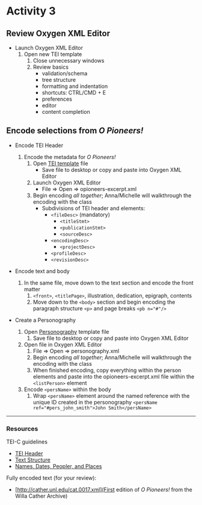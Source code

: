 # Activity 3

## Review Oxygen XML Editor
* Launch Oxygen XML Editor
  1. Open new TEI template
      1. Close unnecessary windows
      3. Review basics 
         * validation/schema
         * tree structure
         * formatting and indentation
         * shortcuts: CTRL/CMD + E
         * preferences
         * editor
         * content completion
         
## Encode selections from *O Pioneers!*

* Encode TEI Header
  1. Encode the metadata for *O Pioneers!*
       1. Open [TEI template](opioneers-excerpt.xml) file
          * Save file to desktop or copy and paste into Oxygen XML Editor
       2. Launch Oxygen XML Editor
          * File => Open => opioneers-excerpt.xml
       3. Begin encoding *all together*; Anna/Michelle will walkthrough the encoding with the class
          * Subdivisions of TEI header and elements:
              * `<fileDesc>` (mandatory)
                * `<titleStmt>`
                * `<publicationStmt>`
                * `<sourceDesc>`
              * `<encodingDesc>`
                * `<projectDesc>`
              * `<profileDesc>`
              * `<revisionDesc>`

* Encode text and body
   1. In the same file, move down to the text section and encode the front matter
      1. `<front>`, `<titlePage>`, illustration, dedication, epigraph, contents
      2. Move down to the `<body>` section and begin encoding the paragraph structure `<p>` and page breaks `<pb n="#"/>`

* Create a Personography
   1. Open [Personography](personography.xml) template file
       1. Save file to desktop or copy and paste into Oxygen XML Editor
   2. Open file in Oxygen XML Editor
       1. File => Open => personography.xml
       2. Begin encoding *all together*; Anna/Michelle will walkthrough the encoding with the class
       3. When finished encoding, copy everything within the person elements and paste into the 
          opioneers-excerpt.xml file within the `<listPerson>` element
   3. Encode `<persName>` within the body
       1. Wrap `<persName>` element around the named reference with the unique ID created in the personography
          `<persName ref="#pers_john_smith">John Smith</persName>`
          
    
***
### Resources 
TEI-C guidelines
* [TEI Header](http://www.tei-c.org/release/doc/tei-p5-doc/en/html/HD.html)
* [Text Structure](http://www.tei-c.org/release/doc/tei-p5-doc/en/html/DS.html)
* [Names, Dates, Peopler, and Places](http://www.tei-c.org/release/doc/tei-p5-doc/en/html/ND.html)

Fully encoded text (for your review):
* [http://cather.unl.edu/cat.0017.xml](First edition of *O Pioneers!* from the Willa Cather Archive)
